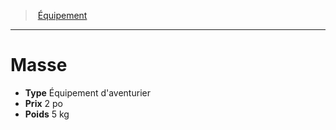 ﻿---
!Equipment
Type: Équipement d'aventurier
Price: 2 po
Weight: 5 kg
Id: equipment_hd.md#masse
ParentLink: equipment_hd.md#Équipement
Name: Masse
ParentName: Équipement
NameLevel: 1
Attributes: {}
---
> [Équipement](hd_equipment.md)

---

# Masse

- **Type** Équipement d'aventurier
- **Prix** 2 po
- **Poids** 5 kg

